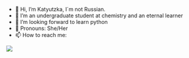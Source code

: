 - 👋 Hi, I’m Katyutzka, I´m not Russian.
- 👀 I’m an undergraduate student at chemistry and an eternal learner 
- 🌱 I’m looking forward to learn python
- 🤗 Pronouns: She/Her
- 📫 How to reach me: 
<a href="https://www.linkedin.com/in/katyutzkavillarreal/" target="_blank">
         <img src="https://cdn-icons-png.flaticon.com/512/174/174857.png">
         <a/>
<!---
Katyutzkaplur/Katyutzkaplur is a ✨ special ✨ repository because its `README.md` (this file) appears on your GitHub profile.
You can click the Preview link to take a look at your changes.
--->
